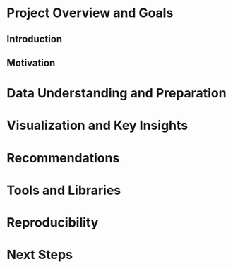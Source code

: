 # Project Overview and Goals

## Introduction

## Motivation

# Data Understanding and Preparation

# Visualization and Key Insights

# Recommendations

# Tools and Libraries

# Reproducibility

# Next Steps


